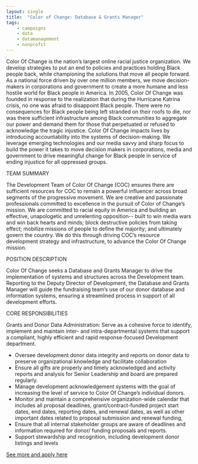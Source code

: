 ```yaml
---
layout: single
title:  "Color of Change: Database & Grants Manager"
tags: 
    - campaigns
    - data
    - datamanagement
    - nonprofit
---
```

Color Of Change is the nation’s largest online racial justice organization. We develop strategies to put an end to policies and practices holding Black people back, while championing the solutions that move all people forward. As a national force driven by over one million members, we move decision-makers in corporations and government to create a more humane and less hostile world for Black people in America. In 2005, Color Of Change was founded in response to the realization that during the Hurricane Katrina crisis, no one was afraid to disappoint Black people. There were no consequences for Black people being left stranded on their roofs to die, nor was there sufficient infrastructure among Black communities to aggregate our power and demand them for those that perpetuated or refused to acknowledge the tragic injustice. Color Of Change impacts lives by introducing accountability into the systems of decision-making. We leverage emerging technologies and our media savvy and sharp focus to build the power it takes to move decision makers in corporations, media and government to drive meaningful change for Black people in service of ending injustice for all oppressed groups.

TEAM SUMMARY

The Development Team of Color Of Change (COC) ensures there are sufficient resources for COC to remain a powerful influencer across broad segments of the progressive movement. We are creative and passionate professionals committed to excellence in the pursuit of Color of Change’s mission. We are committed to racial equity in America and building an effective, unapologetic and unrelenting opposition-- built to win media wars and win back hearts and minds; block destructive policies from taking effect; mobilize missions of people to define the majority; and ultimately govern the country. We do this through driving COC’s resource development strategy and infrastructure, to advance the Color Of Change mission.

POSITION DESCRIPTION

Color Of Change seeks a Database and Grants Manager to drive the implementation of systems and structures across the Development team. Reporting to the Deputy Director of Development, the Database and Grants Manager will guide the fundraising team’s use of our donor database and information systems, ensuring a streamlined process in support of all development efforts.

CORE RESPONSIBILITIES

Grants and Donor Data Administration: Serve as a cohesive force to identify, implement and maintain inter- and intra-departmental systems that support a compliant, highly efficient and rapid response-focused Development department.

* Oversee development donor data integrity and reports on donor data to preserve organizational knowledge and facilitate collaboration
* Ensure all gifts are properly and timely acknowledged and activity reports and analysis for Senior Leadership and board are prepared regularly.
* Manage development acknowledgement systems with the goal of increasing the level of service to Color Of Change’s individual donors.
* Monitor and maintain a comprehensive organization-wide calendar that includes all proposal deadlines, grant/contract-funded project start dates, end dates, reporting dates, and renewal dates, as well as other important dates related to proposal submission and renewal funding,
* Ensure that all internal stakeholder groups are aware of deadlines and information required for donor/ funding proposals and reports.
* Support stewardship and recognition, including development donor listings and levels

[See more and apply here](https://colorofchange.recruiterbox.com/jobs/fk0fo82/)
